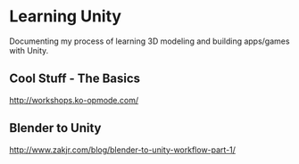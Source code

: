 # Learning Unity
Documenting my process of learning 3D modeling and building apps/games with Unity. 

## Cool Stuff - The Basics
http://workshops.ko-opmode.com/

## Blender to Unity
http://www.zakjr.com/blog/blender-to-unity-workflow-part-1/

